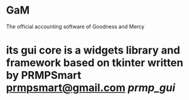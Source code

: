 # GaM
The official accounting software of Goodness and Mercy

# its gui core is a widgets library and framework based on tkinter written by PRMPSmart prmpsmart@gmail.com  *prmp_gui*


